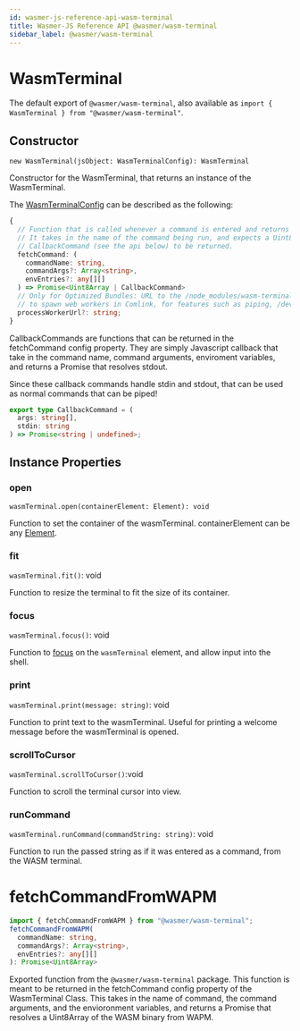 ```yaml
---
id: wasmer-js-reference-api-wasm-terminal
title: Wasmer-JS Reference API @wasmer/wasm-terminal
sidebar_label: @wasmer/wasm-terminal
---
```


# WasmTerminal

The default export of `@wasmer/wasm-terminal`, also available as `import { WasmTerminal } from "@wasmer/wasm-terminal"`.

## Constructor

`new WasmTerminal(jsObject: WasmTerminalConfig): WasmTerminal`

Constructor for the WasmTerminal, that returns an instance of the WasmTerminal.

The [WasmTerminalConfig](https://github.com/wasmerio/wasmer-js/blob/master/packages/wasm-terminal/src/wasm-terminal-config.ts) can be described as the following:

```typescript
{
  // Function that is called whenever a command is entered and returns a Promise,
  // It takes in the name of the command being run, and expects a Uint8Array of a WASM Binary, or a
  // CallbackCommand (see the api below) to be returned.
  fetchCommand: (
    commandName: string,
    commandArgs?: Array<string>,
    envEntries?: any[][]
  ) => Promise<Uint8Array | CallbackCommand>
  // Only for Optimized Bundles: URL to the /node_modules/wasm-terminal/workers/process.worker.js . This is used by the shell to
  // to spawn web workers in Comlink, for features such as piping, /dev/stdin reading, and general performance enhancements.
  processWorkerUrl?: string;
}
```

CallbackCommands are functions that can be returned in the fetchCommand config property. They are simply Javascript callback that take in the command name, command arguments, enviroment variables, and returns a Promise that resolves stdout. 

Since these callback commands handle stdin and stdout, that can be used as normal commands that can be piped!

```typescript
export type CallbackCommand = (
  args: string[],
  stdin: string
) => Promise<string | undefined>;
```

## Instance Properties

### open

`wasmTerminal.open(containerElement: Element): void`

Function to set the container of the wasmTerminal. containerElement can be any [Element](https://developer.mozilla.org/en-US/docs/Web/API/Element).

### fit

`wasmTerminal.fit()`: void

Function to resize the terminal to fit the size of its container.

### focus

`wasmTerminal.focus()`: void

Function to [focus](https://developer.mozilla.org/en-US/docs/Web/API/HTMLElement/focus) on the `wasmTerminal` element, and allow input into the shell.

### print

`wasmTerminal.print(message: string)`: void

Function to print text to the wasmTerminal. Useful for printing a welcome message before the wasmTerminal is opened.

### scrollToCursor

`wasmTerminal.scrollToCursor()`:void

Function to scroll the terminal cursor into view.

### runCommand

`wasmTerminal.runCommand(commandString: string)`: void

Function to run the passed string as if it was entered as a command, from the WASM terminal.

# fetchCommandFromWAPM

```typescript
import { fetchCommandFromWAPM } from "@wasmer/wasm-terminal";
fetchCommandFromWAPM(
  commandName: string,
  commandArgs?: Array<string>,
  envEntries?: any[][]
): Promise<Uint8Array>
```

Exported function from the `@wasmer/wasm-terminal` package. This function is meant to be returned in the fetchCommand config property of the WasmTerminal Class. This takes in the name of command, the command arguments, and the envioronment variables, and returns a Promise that resolves a Uint8Array of the WASM binary from WAPM.
